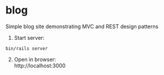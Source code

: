 # blog

Simple blog site demonstrating MVC and REST design patterns

1. Start server:

```console
bin/rails server
```

2. Open in browser:  
http://localhost:3000